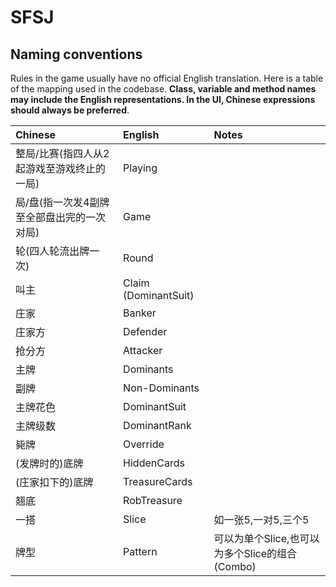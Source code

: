 # SFSJ

## Naming conventions

Rules in the game usually have no official English translation. Here is a table
of the mapping used in the codebase. **Class, variable and method names may
include the English representations. In the UI, Chinese expressions should
always be preferred**.

|Chinese|English|Notes|
|:------|:------|:----|
|整局/比赛(指四人从2起游戏至游戏终止的一局)|Playing|
|局/盘(指一次发4副牌至全部盘出完的一次对局)|Game|
|轮(四人轮流出牌一次)|Round|
|叫主|Claim (DominantSuit)|
|庄家|Banker|
|庄家方|Defender|
|抢分方|Attacker|
|主牌|Dominants|
|副牌|Non-Dominants|
|主牌花色|DominantSuit|
|主牌级数|DominantRank|
|毙牌|Override|
|(发牌时的)底牌|HiddenCards|
|(庄家扣下的)底牌|TreasureCards|
|翘底|RobTreasure|
|一搭|Slice|如一张5,一对5,三个5|
|牌型|Pattern|可以为单个Slice,也可以为多个Slice的组合(Combo)|

